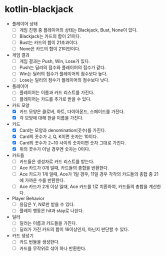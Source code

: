 # kotlin-blackjack

- 플레이어 상태
    - [ ] 게임 진행 중 플레이어의 상태는 Blackjack, Bust, None이 있다.
    - [ ] Blackjack는 카드의 합이 21이다.
    - [ ] Bust는 카드의 합이 21초과이다.
    - [ ] None은 카드의 합이 21미만이다.
- 게임 결과
    - [ ] 게임 결과는 Push, Win, Lose가 있다.
    - [ ] Push는 딜러의 점수와 플레이어의 점수가 같다.
    - [ ] Win는 딜러의 접수가 플레이어의 점수보다 높다.
    - [ ] Lose는 딜러의 점수가 플레이어의 점수보다 낮다.
- 플레이어
    - [ ] 플레이어는 이름과 카드 리스트를 가진다.
    - [ ] 플레이어는 카드를 추가로 받을 수 있다.
- 카드 모양
    - [X] 카드 모양은 클로버, 하트, 다이아몬드, 스페이드를 가진다.
    - [X] 각 모양에 대해 한글 이름을 가진다.
- 카드
    - [X] Card는 모양과 denomination(끗수)를 가진다.
    - [X] Card의 끗수가 J, Q, K이면 숫자는 10이다.
    - [X] Card의 끗수가 2~10 사이의 숫자이면 숫자 그대로 가진다.
    - [X] 위의 끗수가 아닐 경우엔 숫자는 0이다.
- 카드들
    - [ ] 카드들은 생성자로 카드 리스트를 받는다.
    - [ ] Ace 카드가 0개 일때, 카드들의 총합을 반환한다.
    - [ ] Ace 카드가 1개 일때, Ace가 1일 경우, 11일 경우 각각의 카드들의 총합 중 21에 가까운 수를 반환한다.
    - [ ] Ace 카드가 2개 이상 일때, Ace 카드를 1로 치환하여, 카드들의 총합을 계산한다.
- Player Behavior
    - [ ] 응답은 Y, N로만 받을 수 있다.
    - [ ] 플레이 행동은 hit과 stay로 나뉜다.
- 딜러
    - [ ] 딜러는 이름과 카드들을 가진다.
    - [ ] 딜러가 가진 카드의 합이 16이상인지, 아닌지 판단할 수 있다.
- 카드 생성기
    - [ ] 카드 번들을 생성한다.
    - [ ] 카드를 무작위로 섞어 하나 반환한다.
